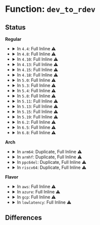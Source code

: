 # Function: <code>dev_to_rdev</code>

## Status
<b>Regular</b>
<ul>
<li>
<details>
<summary>In <code>4.4</code>: Full Inline ⚠️</summary>

**Collision:** Unique Static

**Inline:** Full

**Transformation:** False

**Instances:**

```
In drivers/regulator/core.c (ffffffff814dab2b)
Location: drivers/regulator/core.c:115
Inline: True
Inline callers:
  - drivers/regulator/core.c:_regulator_suspend_finish
```
</details>
</li>
<li>
<details>
<summary>In <code>4.8</code>: Full Inline ⚠️</summary>

**Collision:** Unique Static

**Inline:** Full

**Transformation:** False

**Instances:**

```
In drivers/regulator/core.c (ffffffff81fd1fe9)
Location: drivers/regulator/core.c:115
Inline: True
Inline callers:
  - drivers/regulator/core.c:regulator_late_cleanup
  - drivers/regulator/core.c:regulator_summary_show_roots
  - drivers/regulator/core.c:regulator_summary_show_children
  - drivers/regulator/core.c:_regulator_suspend_finish
  - drivers/regulator/core.c:regulator_attr_is_visible
```
</details>
</li>
<li>
<details>
<summary>In <code>4.10</code>: Full Inline ⚠️</summary>

**Collision:** Unique Static

**Inline:** Full

**Transformation:** False

**Instances:**

```
In drivers/regulator/core.c (ffffffff8200f9a9)
Location: drivers/regulator/core.c:115
Inline: True
Inline callers:
  - drivers/regulator/core.c:regulator_late_cleanup
  - drivers/regulator/core.c:regulator_summary_show_roots
  - drivers/regulator/core.c:regulator_summary_show_children
  - drivers/regulator/core.c:_regulator_suspend_finish
  - drivers/regulator/core.c:regulator_attr_is_visible
```
</details>
</li>
<li>
<details>
<summary>In <code>4.13</code>: Full Inline ⚠️</summary>

**Collision:** Unique Static

**Inline:** Full

**Transformation:** False

**Instances:**

```
In drivers/regulator/core.c (ffffffff820f1497)
Location: drivers/regulator/core.c:115
Inline: True
Inline callers:
  - drivers/regulator/core.c:regulator_late_cleanup
  - drivers/regulator/core.c:regulator_summary_show_roots
  - drivers/regulator/core.c:regulator_summary_show_children
  - drivers/regulator/core.c:_regulator_suspend_finish
  - drivers/regulator/core.c:regulator_attr_is_visible
```
</details>
</li>
<li>
<details>
<summary>In <code>4.15</code>: Full Inline ⚠️</summary>

**Collision:** Unique Static

**Inline:** Full

**Transformation:** False

**Instances:**

```
In drivers/regulator/core.c (ffffffff826fac90)
Location: drivers/regulator/core.c:115
Inline: True
Inline callers:
  - drivers/regulator/core.c:regulator_late_cleanup
  - drivers/regulator/core.c:regulator_summary_show_roots
  - drivers/regulator/core.c:regulator_summary_show_children
  - drivers/regulator/core.c:_regulator_suspend_finish
  - drivers/regulator/core.c:regulator_attr_is_visible
```
</details>
</li>
<li>
<details>
<summary>In <code>4.18</code>: Full Inline ⚠️</summary>

**Collision:** Unique Static

**Inline:** Full

**Transformation:** False

**Instances:**

```
In drivers/regulator/core.c (ffffffff82724f87)
Location: drivers/regulator/internal.h:54
Inline: True
Inline callers:
  - drivers/regulator/core.c:regulator_late_cleanup
  - drivers/regulator/core.c:regulator_summary_show_roots
  - drivers/regulator/core.c:regulator_summary_show_children
  - drivers/regulator/core.c:_regulator_resume_early
  - drivers/regulator/core.c:_regulator_suspend_late
  - drivers/regulator/core.c:regulator_register_fill_coupling_array
  - drivers/regulator/core.c:regulator_attr_is_visible
  - drivers/regulator/core.c:regulator_dev_lookup
  - drivers/regulator/core.c:regulator_match
```
</details>
</li>
<li>
<details>
<summary>In <code>5.0</code>: Full Inline ⚠️</summary>

**Collision:** Unique Static

**Inline:** Full

**Transformation:** False

**Instances:**

```
In drivers/regulator/core.c (ffffffff828dd149)
Location: drivers/regulator/internal.h:56
Inline: True
Inline callers:
  - drivers/regulator/core.c:regulator_late_cleanup
  - drivers/regulator/core.c:regulator_summary_show_roots
  - drivers/regulator/core.c:regulator_summary_unlock_one
  - drivers/regulator/core.c:regulator_summary_lock_one
  - drivers/regulator/core.c:regulator_summary_show_children
  - drivers/regulator/core.c:regulator_resume
  - drivers/regulator/core.c:regulator_suspend
  - drivers/regulator/core.c:regulator_attr_is_visible
  - drivers/regulator/core.c:regulator_dev_lookup
  - drivers/regulator/core.c:regulator_match
```
</details>
</li>
<li>
<details>
<summary>In <code>5.3</code>: Full Inline ⚠️</summary>

**Collision:** Unique Static

**Inline:** Full

**Transformation:** False

**Instances:**

```
In drivers/regulator/core.c (ffffffff828f79ad)
Location: drivers/regulator/internal.h:51
Inline: True
Inline callers:
  - drivers/regulator/core.c:regulator_late_cleanup
  - drivers/regulator/core.c:regulator_summary_show_roots
  - drivers/regulator/core.c:regulator_summary_unlock_one
  - drivers/regulator/core.c:regulator_summary_lock_one
  - drivers/regulator/core.c:regulator_summary_show_children
  - drivers/regulator/core.c:regulator_resume
  - drivers/regulator/core.c:regulator_suspend
  - drivers/regulator/core.c:regulator_register_resolve_supply
  - drivers/regulator/core.c:regulator_attr_is_visible
  - drivers/regulator/core.c:regulator_dev_lookup
  - drivers/regulator/core.c:regulator_match
```
</details>
</li>
<li>
<details>
<summary>In <code>5.4</code>: Full Inline ⚠️</summary>

**Collision:** Unique Static

**Inline:** Full

**Transformation:** False

**Instances:**

```
In drivers/regulator/core.c (ffffffff81678ac5)
Location: drivers/regulator/internal.h:51
Inline: True
Inline callers:
  - drivers/regulator/core.c:regulator_late_cleanup
  - drivers/regulator/core.c:regulator_summary_show_roots
  - drivers/regulator/core.c:regulator_summary_unlock_one
  - drivers/regulator/core.c:regulator_summary_lock_one
  - drivers/regulator/core.c:regulator_summary_show_children
  - drivers/regulator/core.c:regulator_resume
  - drivers/regulator/core.c:regulator_suspend
  - drivers/regulator/core.c:regulator_register_resolve_supply
  - drivers/regulator/core.c:regulator_attr_is_visible
  - drivers/regulator/core.c:regulator_dev_lookup
  - drivers/regulator/core.c:regulator_match
```
</details>
</li>
<li>
<details>
<summary>In <code>5.8</code>: Full Inline ⚠️</summary>

**Collision:** Unique Static

**Inline:** Full

**Transformation:** False

**Instances:**

```
In drivers/regulator/core.c (ffffffff8172c9a5)
Location: drivers/regulator/internal.h:52
Inline: True
Inline callers:
  - drivers/regulator/core.c:regulator_late_cleanup
  - drivers/regulator/core.c:regulator_summary_show_roots
  - drivers/regulator/core.c:regulator_summary_unlock_one
  - drivers/regulator/core.c:regulator_summary_lock_one
  - drivers/regulator/core.c:regulator_summary_show_children
  - drivers/regulator/core.c:regulator_resume
  - drivers/regulator/core.c:regulator_suspend
  - drivers/regulator/core.c:regulator_register_resolve_supply
  - drivers/regulator/core.c:regulator_attr_is_visible
  - drivers/regulator/core.c:regulator_dev_lookup
  - drivers/regulator/core.c:regulator_match
```
</details>
</li>
<li>
<details>
<summary>In <code>5.11</code>: Full Inline ⚠️</summary>

**Collision:** Unique Static

**Inline:** Full

**Transformation:** False

**Instances:**

```
In drivers/regulator/core.c (ffffffff81749a35)
Location: drivers/regulator/internal.h:52
Inline: True
Inline callers:
  - drivers/regulator/core.c:regulator_late_cleanup
  - drivers/regulator/core.c:regulator_summary_show_roots
  - drivers/regulator/core.c:regulator_summary_unlock_one
  - drivers/regulator/core.c:regulator_summary_lock_one
  - drivers/regulator/core.c:regulator_summary_show_children
  - drivers/regulator/core.c:regulator_resume
  - drivers/regulator/core.c:regulator_suspend
  - drivers/regulator/core.c:regulator_register_resolve_supply
  - drivers/regulator/core.c:regulator_attr_is_visible
  - drivers/regulator/core.c:regulator_dev_lookup
  - drivers/regulator/core.c:regulator_match
```
</details>
</li>
<li>
<details>
<summary>In <code>5.13</code>: Full Inline ⚠️</summary>

**Collision:** Unique Static

**Inline:** Full

**Transformation:** False

**Instances:**

```
In drivers/regulator/core.c (ffffffff8172d2e5)
Location: drivers/regulator/internal.h:52
Inline: True
Inline callers:
  - drivers/regulator/core.c:regulator_late_cleanup
  - drivers/regulator/core.c:regulator_summary_show_roots
  - drivers/regulator/core.c:regulator_summary_unlock_one
  - drivers/regulator/core.c:regulator_summary_lock_one
  - drivers/regulator/core.c:regulator_summary_show_children
  - drivers/regulator/core.c:regulator_resume
  - drivers/regulator/core.c:regulator_suspend
  - drivers/regulator/core.c:regulator_register_resolve_supply
  - drivers/regulator/core.c:regulator_attr_is_visible
  - drivers/regulator/core.c:regulator_dev_lookup
  - drivers/regulator/core.c:regulator_match
```
</details>
</li>
<li>
<details>
<summary>In <code>5.15</code>: Full Inline ⚠️</summary>

**Collision:** Unique Static

**Inline:** Full

**Transformation:** False

**Instances:**

```
In drivers/regulator/core.c (ffffffff817ab395)
Location: drivers/regulator/internal.h:63
Inline: True
Inline callers:
  - drivers/regulator/core.c:regulator_late_cleanup
  - drivers/regulator/core.c:regulator_summary_show_roots
  - drivers/regulator/core.c:regulator_summary_unlock_one
  - drivers/regulator/core.c:regulator_summary_lock_one
  - drivers/regulator/core.c:regulator_summary_show_children
  - drivers/regulator/core.c:regulator_resume
  - drivers/regulator/core.c:regulator_suspend
  - drivers/regulator/core.c:regulator_register_resolve_supply
  - drivers/regulator/core.c:regulator_attr_is_visible
  - drivers/regulator/core.c:regulator_dev_lookup
  - drivers/regulator/core.c:regulator_match
```
</details>
</li>
<li>
<details>
<summary>In <code>5.19</code>: Full Inline ⚠️</summary>

**Collision:** Unique Static

**Inline:** Full

**Transformation:** False

**Instances:**

```
In drivers/regulator/core.c (ffffffff818e6035)
Location: drivers/regulator/internal.h:63
Inline: True
Inline callers:
  - drivers/regulator/core.c:regulator_late_cleanup
  - drivers/regulator/core.c:regulator_summary_show_roots
  - drivers/regulator/core.c:regulator_summary_unlock_one
  - drivers/regulator/core.c:regulator_summary_lock_one
  - drivers/regulator/core.c:regulator_summary_show_children
  - drivers/regulator/core.c:regulator_resume
  - drivers/regulator/core.c:regulator_suspend
  - drivers/regulator/core.c:regulator_register_resolve_supply
  - drivers/regulator/core.c:regulator_attr_is_visible
  - drivers/regulator/core.c:regulator_dev_lookup
```
</details>
</li>
<li>
<details>
<summary>In <code>6.2</code>: Full Inline ⚠️</summary>

**Collision:** Unique Static

**Inline:** Full

**Transformation:** False

**Instances:**

```
In drivers/regulator/core.c (ffffffff81a3b4f5)
Location: drivers/regulator/internal.h:63
Inline: True
Inline callers:
  - drivers/regulator/core.c:regulator_late_cleanup
  - drivers/regulator/core.c:regulator_summary_show_roots
  - drivers/regulator/core.c:regulator_summary_unlock_one
  - drivers/regulator/core.c:regulator_summary_lock_one
  - drivers/regulator/core.c:regulator_summary_show_children
  - drivers/regulator/core.c:regulator_resume
  - drivers/regulator/core.c:regulator_suspend
  - drivers/regulator/core.c:regulator_register_resolve_supply
  - drivers/regulator/core.c:regulator_attr_is_visible
  - drivers/regulator/core.c:regulator_dev_lookup
```
</details>
</li>
<li>
<details>
<summary>In <code>6.5</code>: Full Inline ⚠️</summary>

**Collision:** Unique Static

**Inline:** Full

**Transformation:** False

**Instances:**

```
In drivers/regulator/core.c (ffffffff81a85705)
Location: drivers/regulator/internal.h:63
Inline: True
Inline callers:
  - drivers/regulator/core.c:regulator_late_cleanup
  - drivers/regulator/core.c:regulator_summary_show_roots
  - drivers/regulator/core.c:regulator_summary_unlock_one
  - drivers/regulator/core.c:regulator_summary_lock_one
  - drivers/regulator/core.c:regulator_summary_show_children
  - drivers/regulator/core.c:regulator_resume
  - drivers/regulator/core.c:regulator_suspend
  - drivers/regulator/core.c:regulator_register_resolve_supply
  - drivers/regulator/core.c:regulator_attr_is_visible
  - drivers/regulator/core.c:regulator_dev_lookup
```
</details>
</li>
<li>
<details>
<summary>In <code>6.8</code>: Full Inline ⚠️</summary>

**Collision:** Unique Static

**Inline:** Full

**Transformation:** False

**Instances:**

```
In drivers/regulator/core.c (ffffffff81ad7ec5)
Location: drivers/regulator/internal.h:63
Inline: True
Inline callers:
  - drivers/regulator/core.c:regulator_late_cleanup
  - drivers/regulator/core.c:regulator_summary_show_roots
  - drivers/regulator/core.c:regulator_summary_unlock_one
  - drivers/regulator/core.c:regulator_summary_lock_one
  - drivers/regulator/core.c:regulator_summary_show_children
  - drivers/regulator/core.c:regulator_resume
  - drivers/regulator/core.c:regulator_suspend
  - drivers/regulator/core.c:regulator_register_resolve_supply
  - drivers/regulator/core.c:regulator_attr_is_visible
  - drivers/regulator/core.c:regulator_dev_lookup
```
</details>
</li>
</ul>
<b>Arch</b>
<ul>
<li>
<details>
<summary>In <code>arm64</code>: Duplicate, Full Inline ⚠️</summary>

**Collision:** Static Duplication

**Inline:** Full

**Transformation:** False

**Instances:**

```
In drivers/regulator/core.c (ffff800010844430)
Location: drivers/regulator/internal.h:51
Inline: True
Inline callers:
  - drivers/regulator/core.c:regulator_late_cleanup
  - drivers/regulator/core.c:regulator_summary_show_roots
  - drivers/regulator/core.c:regulator_summary_unlock_one
  - drivers/regulator/core.c:regulator_summary_lock_one
  - drivers/regulator/core.c:regulator_summary_show_children
  - drivers/regulator/core.c:regulator_resume
  - drivers/regulator/core.c:regulator_suspend
  - drivers/regulator/core.c:regulator_register_resolve_supply
  - drivers/regulator/core.c:regulator_attr_is_visible
  - drivers/regulator/core.c:regulator_dev_lookup
  - drivers/regulator/core.c:regulator_match
```
```
In drivers/regulator/of_regulator.c (ffff80001084bf40)
Location: drivers/regulator/internal.h:51
Inline: True
Inline callers:
  - drivers/regulator/of_regulator.c:of_parse_coupled_regulator
```
</details>
</li>
<li>
<details>
<summary>In <code>armhf</code>: Duplicate, Full Inline ⚠️</summary>

**Collision:** Static Duplication

**Inline:** Full

**Transformation:** False

**Instances:**

```
In drivers/regulator/core.c (c094c5d4)
Location: drivers/regulator/internal.h:51
Inline: True
Inline callers:
  - drivers/regulator/core.c:regulator_late_cleanup
  - drivers/regulator/core.c:regulator_summary_show_roots
  - drivers/regulator/core.c:regulator_summary_unlock_one
  - drivers/regulator/core.c:regulator_summary_lock_one
  - drivers/regulator/core.c:regulator_summary_show_children
  - drivers/regulator/core.c:regulator_resume
  - drivers/regulator/core.c:regulator_suspend
  - drivers/regulator/core.c:regulator_register_resolve_supply
  - drivers/regulator/core.c:regulator_attr_is_visible
  - drivers/regulator/core.c:regulator_dev_lookup
  - drivers/regulator/core.c:regulator_match
```
```
In drivers/regulator/of_regulator.c (c0955444)
Location: drivers/regulator/internal.h:51
Inline: True
Inline callers:
  - drivers/regulator/of_regulator.c:of_parse_coupled_regulator
```
</details>
</li>
<li>
<details>
<summary>In <code>ppc64el</code>: Duplicate, Full Inline ⚠️</summary>

**Collision:** Static Duplication

**Inline:** Full

**Transformation:** False

**Instances:**

```
In drivers/regulator/core.c (c0000000008dd830)
Location: drivers/regulator/internal.h:51
Inline: True
Inline callers:
  - drivers/regulator/core.c:regulator_late_cleanup
  - drivers/regulator/core.c:regulator_summary_show_roots
  - drivers/regulator/core.c:regulator_summary_unlock_one
  - drivers/regulator/core.c:regulator_summary_lock_one
  - drivers/regulator/core.c:regulator_summary_show_children
  - drivers/regulator/core.c:regulator_resume
  - drivers/regulator/core.c:regulator_suspend
  - drivers/regulator/core.c:regulator_register_resolve_supply
  - drivers/regulator/core.c:regulator_attr_is_visible
  - drivers/regulator/core.c:regulator_dev_lookup
  - drivers/regulator/core.c:regulator_match
```
```
In drivers/regulator/of_regulator.c (c0000000008ea45c)
Location: drivers/regulator/internal.h:51
Inline: True
Inline callers:
  - drivers/regulator/of_regulator.c:of_parse_coupled_regulator
```
</details>
</li>
<li>
<details>
<summary>In <code>riscv64</code>: Duplicate, Full Inline ⚠️</summary>

**Collision:** Static Duplication

**Inline:** Full

**Transformation:** False

**Instances:**

```
In drivers/regulator/core.c (ffffffe00052445e)
Location: drivers/regulator/internal.h:51
Inline: True
Inline callers:
  - drivers/regulator/core.c:regulator_late_cleanup
  - drivers/regulator/core.c:regulator_summary_show_roots
  - drivers/regulator/core.c:regulator_summary_unlock_one
  - drivers/regulator/core.c:regulator_summary_lock_one
  - drivers/regulator/core.c:regulator_summary_show_children
  - drivers/regulator/core.c:regulator_register_resolve_supply
  - drivers/regulator/core.c:regulator_attr_is_visible
  - drivers/regulator/core.c:regulator_dev_lookup
  - drivers/regulator/core.c:regulator_match
```
```
In drivers/regulator/of_regulator.c (ffffffe00052b84c)
Location: drivers/regulator/internal.h:51
Inline: True
Inline callers:
  - drivers/regulator/of_regulator.c:of_parse_coupled_regulator
```
</details>
</li>
</ul>
<b>Flavor</b>
<ul>
<li>
<details>
<summary>In <code>aws</code>: Full Inline ⚠️</summary>

**Collision:** Unique Static

**Inline:** Full

**Transformation:** False

**Instances:**

```
In drivers/regulator/core.c (ffffffff8163e5c5)
Location: drivers/regulator/internal.h:51
Inline: True
Inline callers:
  - drivers/regulator/core.c:regulator_late_cleanup
  - drivers/regulator/core.c:regulator_summary_show_roots
  - drivers/regulator/core.c:regulator_summary_unlock_one
  - drivers/regulator/core.c:regulator_summary_lock_one
  - drivers/regulator/core.c:regulator_summary_show_children
  - drivers/regulator/core.c:regulator_register_resolve_supply
  - drivers/regulator/core.c:regulator_attr_is_visible
  - drivers/regulator/core.c:regulator_dev_lookup
  - drivers/regulator/core.c:regulator_match
```
</details>
</li>
<li>
<details>
<summary>In <code>azure</code>: Full Inline ⚠️</summary>

**Collision:** Unique Static

**Inline:** Full

**Transformation:** False

**Instances:**

```
In drivers/regulator/core.c (ffffffff8161e9a5)
Location: drivers/regulator/internal.h:51
Inline: True
Inline callers:
  - drivers/regulator/core.c:regulator_late_cleanup
  - drivers/regulator/core.c:regulator_summary_show_roots
  - drivers/regulator/core.c:regulator_summary_unlock_one
  - drivers/regulator/core.c:regulator_summary_lock_one
  - drivers/regulator/core.c:regulator_summary_show_children
  - drivers/regulator/core.c:regulator_resume
  - drivers/regulator/core.c:regulator_suspend
  - drivers/regulator/core.c:regulator_register_resolve_supply
  - drivers/regulator/core.c:regulator_attr_is_visible
  - drivers/regulator/core.c:regulator_dev_lookup
  - drivers/regulator/core.c:regulator_match
```
</details>
</li>
<li>
<details>
<summary>In <code>gcp</code>: Full Inline ⚠️</summary>

**Collision:** Unique Static

**Inline:** Full

**Transformation:** False

**Instances:**

```
In drivers/regulator/core.c (ffffffff8166c905)
Location: drivers/regulator/internal.h:51
Inline: True
Inline callers:
  - drivers/regulator/core.c:regulator_late_cleanup
  - drivers/regulator/core.c:regulator_summary_show_roots
  - drivers/regulator/core.c:regulator_summary_unlock_one
  - drivers/regulator/core.c:regulator_summary_lock_one
  - drivers/regulator/core.c:regulator_summary_show_children
  - drivers/regulator/core.c:regulator_resume
  - drivers/regulator/core.c:regulator_suspend
  - drivers/regulator/core.c:regulator_register_resolve_supply
  - drivers/regulator/core.c:regulator_attr_is_visible
  - drivers/regulator/core.c:regulator_dev_lookup
  - drivers/regulator/core.c:regulator_match
```
</details>
</li>
<li>
<details>
<summary>In <code>lowlatency</code>: Full Inline ⚠️</summary>

**Collision:** Unique Static

**Inline:** Full

**Transformation:** False

**Instances:**

```
In drivers/regulator/core.c (ffffffff81686f35)
Location: drivers/regulator/internal.h:51
Inline: True
Inline callers:
  - drivers/regulator/core.c:regulator_late_cleanup
  - drivers/regulator/core.c:regulator_summary_show_roots
  - drivers/regulator/core.c:regulator_summary_unlock_one
  - drivers/regulator/core.c:regulator_summary_lock_one
  - drivers/regulator/core.c:regulator_summary_show_children
  - drivers/regulator/core.c:regulator_resume
  - drivers/regulator/core.c:regulator_suspend
  - drivers/regulator/core.c:regulator_register_resolve_supply
  - drivers/regulator/core.c:regulator_attr_is_visible
  - drivers/regulator/core.c:regulator_dev_lookup
  - drivers/regulator/core.c:regulator_match
```
</details>
</li>
</ul>

## Differences
